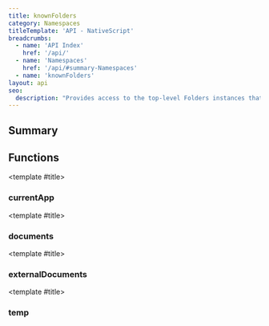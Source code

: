 ```yaml
---
title: knownFolders
category: Namespaces
titleTemplate: 'API - NativeScript'
breadcrumbs: 
  - name: 'API Index'
    href: '/api/'
  - name: 'Namespaces'
    href: '/api/#summary-Namespaces'
  - name: 'knownFolders'
layout: api
seo:
  description: "Provides access to the top-level Folders instances that are accessible from the application. Use these as entry points to access the FileSystem."
---
```


<!-- This page is auto generated, do not edit manually. -->
<!-- Run "yarn generate:api-docs" to regenerate -->

<script setup lang="ts">
  import { provide } from "vue";
  import API_DATA from "./knownFolders.data.json";
  
  provide('API_DATA', API_DATA);
</script>

<APIRefHierarchy v-once />

<APIRefComment commentBase64="eyJibG9ja1RhZ3MiOltdLCJtb2RpZmllclRhZ3MiOnt9LCJzdW1tYXJ5IjpbeyJraW5kIjoidGV4dCIsInRleHQiOiJQcm92aWRlcyBhY2Nlc3MgdG8gdGhlIHRvcC1sZXZlbCBGb2xkZXJzIGluc3RhbmNlcyB0aGF0IGFyZSBhY2Nlc3NpYmxlIGZyb20gdGhlIGFwcGxpY2F0aW9uLiBVc2UgdGhlc2UgYXMgZW50cnkgcG9pbnRzIHRvIGFjY2VzcyB0aGUgRmlsZVN5c3RlbS4ifV19" v-once />

## <Heading ignore>Summary</Heading>

<APIRefSummary v-once />

## Functions

<div class="">

<APIRef for="1939" v-once>

<template #title>

### currentApp

</template>

</APIRef>

</div>

<div class="">

<APIRef for="1933" v-once>

<template #title>

### documents

</template>

</APIRef>

</div>

<div class="">

<APIRef for="1935" v-once>

<template #title>

### externalDocuments

</template>

</APIRef>

</div>

<div class="">

<APIRef for="1937" v-once>

<template #title>

### temp

</template>

</APIRef>

</div>
